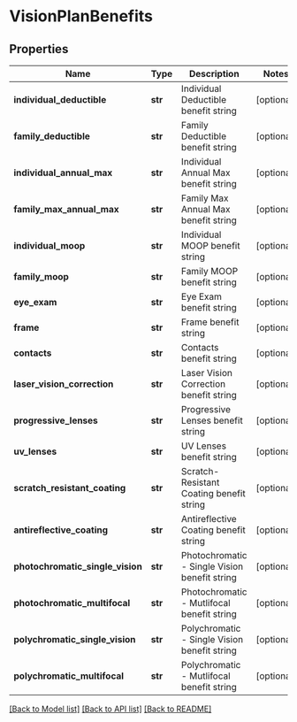 # VisionPlanBenefits

## Properties
Name | Type | Description | Notes
------------ | ------------- | ------------- | -------------
**individual_deductible** | **str** | Individual Deductible benefit string | [optional] 
**family_deductible** | **str** | Family Deductible benefit string | [optional] 
**individual_annual_max** | **str** | Individual Annual Max benefit string | [optional] 
**family_max_annual_max** | **str** | Family Max Annual Max benefit string | [optional] 
**individual_moop** | **str** | Individual MOOP benefit string | [optional] 
**family_moop** | **str** | Family MOOP benefit string | [optional] 
**eye_exam** | **str** | Eye Exam benefit string | [optional] 
**frame** | **str** | Frame benefit string | [optional] 
**contacts** | **str** | Contacts benefit string | [optional] 
**laser_vision_correction** | **str** | Laser Vision Correction benefit string | [optional] 
**progressive_lenses** | **str** | Progressive Lenses benefit string | [optional] 
**uv_lenses** | **str** | UV Lenses benefit string | [optional] 
**scratch_resistant_coating** | **str** | Scratch-Resistant Coating benefit string | [optional] 
**antireflective_coating** | **str** | Antireflective Coating benefit string | [optional] 
**photochromatic_single_vision** | **str** | Photochromatic - Single Vision benefit string | [optional] 
**photochromatic_multifocal** | **str** | Photochromatic - Mutlifocal benefit string | [optional] 
**polychromatic_single_vision** | **str** | Polychromatic - Single Vision benefit string | [optional] 
**polychromatic_multifocal** | **str** | Polychromatic - Mutlifocal benefit string | [optional] 

[[Back to Model list]](../README.md#documentation-for-models) [[Back to API list]](../README.md#documentation-for-api-endpoints) [[Back to README]](../README.md)


